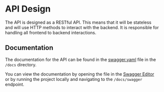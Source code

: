 # API Design
The API is designed as a RESTful API. This means that it will be stateless and will use HTTP methods to interact with the backend. It is responsible for handling all frontend to backend interactions.

## Documentation
The documentation for the API can be found in the [swagger.yaml](../assets/swagger.yaml) file in the `/docs` directory.

You can view the documentation by opening the file in the [Swagger Editor](https://editor.swagger.io/) or by running the project locally and navigating to the `/docs/swagger` endpoint.
